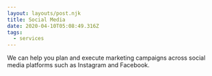 ```yaml
---
layout: layouts/post.njk
title: Social Media
date: 2020-04-10T05:08:49.316Z
tags:
  - services
---
```

We can help you plan and execute marketing campaigns across social media platforms such as Instagram and Facebook.